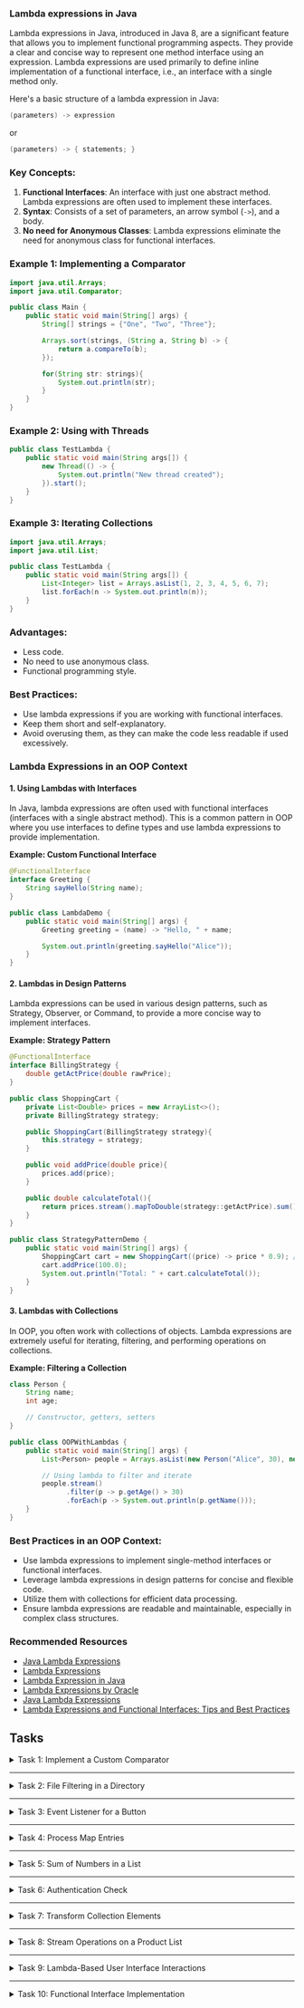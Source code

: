 ### Lambda expressions in Java
Lambda expressions in Java, introduced in Java 8, are a significant feature that allows you to implement functional 
programming aspects. They provide a clear and concise way to represent one method interface using an expression. 
Lambda expressions are used primarily to define inline implementation of a functional interface, i.e., an interface with a single method only.

Here's a basic structure of a lambda expression in Java:
```java
(parameters) -> expression
```
or
```java
(parameters) -> { statements; }
```

### Key Concepts:
1. **Functional Interfaces**: An interface with just one abstract method. Lambda expressions are often used to implement these interfaces.
2. **Syntax**: Consists of a set of parameters, an arrow symbol (`->`), and a body.
3. **No need for Anonymous Classes**: Lambda expressions eliminate the need for anonymous class for functional interfaces.

### Example 1: Implementing a Comparator
```java
import java.util.Arrays;
import java.util.Comparator;

public class Main {
    public static void main(String[] args) {
        String[] strings = {"One", "Two", "Three"};

        Arrays.sort(strings, (String a, String b) -> {
            return a.compareTo(b);
        });

        for(String str: strings){
            System.out.println(str);
        }
    }
}
```

### Example 2: Using with Threads
```java
public class TestLambda {
    public static void main(String args[]) {
        new Thread(() -> {
            System.out.println("New thread created");
        }).start();
    }
}
```

### Example 3: Iterating Collections
```java
import java.util.Arrays;
import java.util.List;

public class TestLambda {
    public static void main(String args[]) {
        List<Integer> list = Arrays.asList(1, 2, 3, 4, 5, 6, 7);
        list.forEach(n -> System.out.println(n));
    }
}
```

### Advantages:
- Less code.
- No need to use anonymous class.
- Functional programming style.

### Best Practices:
- Use lambda expressions if you are working with functional interfaces.
- Keep them short and self-explanatory.
- Avoid overusing them, as they can make the code less readable if used excessively.


### Lambda Expressions in an OOP Context
#### 1. Using Lambdas with Interfaces
In Java, lambda expressions are often used with functional interfaces (interfaces with a single abstract method). This is a common pattern in OOP where you use interfaces to define types and use lambda expressions to provide implementation.

**Example: Custom Functional Interface**
```java
@FunctionalInterface
interface Greeting {
    String sayHello(String name);
}

public class LambdaDemo {
    public static void main(String[] args) {
        Greeting greeting = (name) -> "Hello, " + name;

        System.out.println(greeting.sayHello("Alice"));
    }
}
```

#### 2. Lambdas in Design Patterns
Lambda expressions can be used in various design patterns, such as Strategy, Observer, or Command, to provide a more concise way to implement interfaces.

**Example: Strategy Pattern**
```java
@FunctionalInterface
interface BillingStrategy {
    double getActPrice(double rawPrice);
}

public class ShoppingCart {
    private List<Double> prices = new ArrayList<>();
    private BillingStrategy strategy;

    public ShoppingCart(BillingStrategy strategy){
        this.strategy = strategy;
    }

    public void addPrice(double price){
        prices.add(price);
    }

    public double calculateTotal(){
        return prices.stream().mapToDouble(strategy::getActPrice).sum();
    }
}

public class StrategyPatternDemo {
    public static void main(String[] args) {
        ShoppingCart cart = new ShoppingCart((price) -> price * 0.9); // 10% discount strategy
        cart.addPrice(100.0);
        System.out.println("Total: " + cart.calculateTotal());
    }
}
```

#### 3. Lambdas with Collections
In OOP, you often work with collections of objects. Lambda expressions are extremely useful for iterating, filtering, and performing operations on collections.

**Example: Filtering a Collection**
```java
class Person {
    String name;
    int age;

    // Constructor, getters, setters
}

public class OOPWithLambdas {
    public static void main(String[] args) {
        List<Person> people = Arrays.asList(new Person("Alice", 30), new Person("Bob", 25), new Person("Carol", 35));

        // Using lambda to filter and iterate
        people.stream()
              .filter(p -> p.getAge() > 30)
              .forEach(p -> System.out.println(p.getName()));
    }
}
```

### Best Practices in an OOP Context:
- Use lambda expressions to implement single-method interfaces or functional interfaces.
- Leverage lambda expressions in design patterns for concise and flexible code.
- Utilize them with collections for efficient data processing.
- Ensure lambda expressions are readable and maintainable, especially in complex class structures.


### Recommended Resources
- [Java Lambda Expressions](https://www.w3schools.com/java/java_lambda.asp)
- [Lambda Expressions](https://www.javatpoint.com/java-lambda-expressions)
- [Lambda Expression in Java](https://www.geeksforgeeks.org/lambda-expressions-java-8/)
- [Lambda Expressions by Oracle](https://docs.oracle.com/javase/tutorial/java/javaOO/lambdaexpressions.html)
- [Java Lambda Expressions](https://www.programiz.com/java-programming/lambda-expression)
- [Lambda Expressions and Functional Interfaces: Tips and Best Practices](https://www.baeldung.com/java-8-lambda-expressions-tips)


## Tasks

<details>
  <summary>Task 1: Implement a Custom Comparator</summary>
<pre style="background-color: #333; color: lime; padding: 10px; border-radius: 5px;">

# Implement a Custom Comparator
## Description:
Create a custom comparator for sorting a list of `Employee` objects by their age using a lambda expression.

### _Inputs & Outputs:_
#### _Sample Input 1:_
List of Employees: [Employee("Alice", 30), Employee("Bob", 25), Employee("Carol", 35)]

#### _Sample Output 1:_
Sorted List: [Employee("Bob", 25), Employee("Alice", 30), Employee("Carol", 35)]

</pre>
</details>

---

<details>
  <summary>Task 2: File Filtering in a Directory</summary>
<pre style="background-color: #333; color: lime; padding: 10px; border-radius: 5px;">

# File Filtering in a Directory
## Description:
Write a lambda expression to filter all files with a `.txt` extension in a given directory.

### _Inputs & Outputs:_
#### _Sample Input 1:_
Directory path: "/user/docs"

#### _Sample Output 1:_
List of .txt files in the directory.

</pre>
</details>

---

<details>
  <summary>Task 3: Event Listener for a Button</summary>
<pre style="background-color: #333; color: lime; padding: 10px; border-radius: 5px;">

# Event Listener for a Button
## Description:
Add an event listener to a GUI button using a lambda expression that prints "Button clicked!" to the console when the button is clicked.

### _Inputs & Outputs:_
#### _Sample Input 1:_
User clicks the button.

#### _Sample Output 1:_
Console: "Button clicked!"

</pre>
</details>

---

<details>
  <summary>Task 4: Process Map Entries</summary>
<pre style="background-color: #333; color: lime; padding: 10px; border-radius: 5px;">

# Process Map Entries
## Description:
Use a lambda expression to iterate over a `Map<String, Integer>` and print each key-value pair where the value is greater than 10.

### _Inputs & Outputs:_
#### _Sample Input 1:_
Map: {"apple": 5, "banana": 15, "cherry": 20}

#### _Sample Output 1:_
banana: 15
cherry: 20

</pre>
</details>

---

<details>
  <summary>Task 5: Sum of Numbers in a List</summary>
<pre style="background-color: #333; color: lime; padding: 10px; border-radius: 5px;">

# Sum of Numbers in a List
## Description:
Create a lambda expression to calculate the sum of all numbers in a `List<Integer>`.

### _Inputs & Outputs:_
#### _Sample Input 1:_
List: [1, 2, 3, 4, 5]

#### _Sample Output 1:_
Sum: 15

</pre>
</details>

---

<details>
  <summary>Task 6: Authentication Check</summary>
<pre style="background-color: #333; color: lime; padding: 10px; border-radius: 5px;">

# Authentication Check
## Description:
Write a lambda expression to check if a given username and password are valid (for simplicity, consider valid if both are non-empty strings).

### _Inputs & Outputs:_
#### _Sample Input 1:_
Username: "admin", Password: "1234"

#### _Sample Output 1:_
Authentication: Success

#### _Sample Input 2:_
Username: "", Password: "admin"

#### _Sample Output 2:_
Authentication: Fail

</pre>
</details>

---

<details>
  <summary>Task 7: Transform Collection Elements</summary>
<pre style="background-color: #333; color: lime; padding: 10px; border-radius: 5px;">

# Transform Collection Elements
## Description:
Write a lambda expression to transform all elements of a `List<String>` to their upper case form.

### _Inputs & Outputs:_
#### _Sample Input 1:_
List: ["apple", "banana", "cherry"]

#### _Sample Output 1:_
Transformed List: ["APPLE", "BANANA", "CHERRY"]

</pre>
</details>

---

<details>
  <summary>Task 8: Stream Operations on a Product List</summary>
<pre style="background-color: #333; color: lime; padding: 10px; border-radius: 5px;">

# Stream Operations on a Product List
## Description:
Perform various operations on a list of products using lambda expressions and stream API. Assume each product has properties: `name` (String), `category` (String), and `price` (double).

### Subtasks:
1. **Filter Products by Category**: Write a lambda expression to filter products belonging to the category "Electronics".

   _Inputs:_ List of products.
   _Outputs:_ Filtered list of products in the "Electronics" category.

2. **Calculate Average Price**: Use a lambda expression to calculate the average price of all products.

   _Inputs:_ List of products.
   _Outputs:_ Average price.

3. **List Product Names**: Create a lambda expression to extract and collect names of all products into a new list.

   _Inputs:_ List of products.
   _Outputs:_ List of product names.

4. **Sort Products by Price**: Implement a lambda expression to sort the products by price in ascending order.

   _Inputs:_ List of products.
   _Outputs:_ List of products sorted by price.

</pre>
</details>

---

<details>
  <summary>Task 9: Lambda-Based User Interface Interactions</summary>
<pre style="background-color: #333; color: lime; padding: 10px; border-radius: 5px;">

# Lambda-Based User Interface Interactions
## Description:
Implement various user interface interactions using lambda expressions in a hypothetical GUI application.

### Subtasks:
1. **Button Click Action**: Implement a lambda expression to handle a button click event that prints the button's label to the console.

   _Inputs:_ Button click.
   _Outputs:_ Console output of the button's label.

2. **Dynamic Menu Selection Handler**: Create a lambda expression to handle menu item selections, where each menu item's action is to display its name.

   _Inputs:_ Menu item selection.
   _Outputs:_ Display menu item name.

3. **Slider Change Listener**: Use a lambda expression to listen to changes in a slider's value and display the new value.

   _Inputs:_ Slider value change.
   _Outputs:_ Display new slider value.

4. **Form Submission Validation**: Implement a lambda expression to validate a form submission checking that no fields are empty.

   _Inputs:_ Form fields data.
   _Outputs:_ Validation result (pass/fail).

</pre>
</details>

---

<details>
  <summary>Task 10: Functional Interface Implementation</summary>
<pre style="background-color: #333; color: lime; padding: 10px; border-radius: 5px;">

# Functional Interface Implementation
## Description:
Create and implement custom functional interfaces using lambda expressions for different scenarios.

### Subtasks:
1. **String Manipulation Interface**: Define a functional interface `StringOperation` with a method `String execute(String s)`. Implement this interface using a lambda expression that reverses the input string.

   _Inputs:_ A string.
   _Outputs:_ Reversed string.

2. **Numeric Calculation Interface**: Create a functional interface `NumericCalculation` with a method `double compute(double a, double b)`. Use a lambda expression for implementing an addition operation.

   _Inputs:_ Two double values.
   _Outputs:_ Sum of the inputs.

3. **Conditional Interface**: Define a functional interface `CheckCondition` with a method `boolean test(int n)`. Implement it using a lambda expression that checks if a number is even.

   _Inputs:_ An integer.
   _Outputs:_ `true` if even, `false` otherwise.

4. **Data Processing Interface**: Create an interface `DataProcessor` with a method `List<T> process(List<T> data)`. Implement this interface using a lambda expression that filters out null values from a list.

   _Inputs:_ List of objects (including nulls).
   _Outputs:_ List with null values removed.

</pre>
</details>



